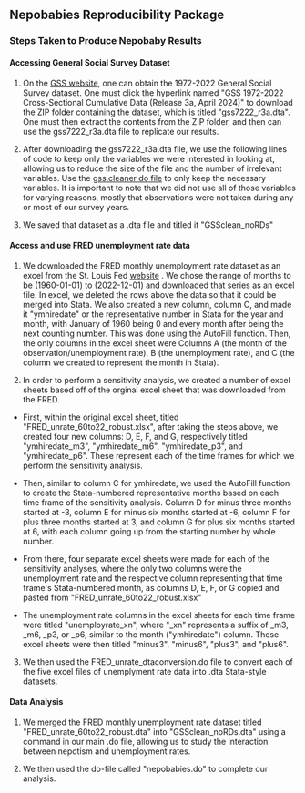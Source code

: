 ## Nepobabies Reproducibility Package
### Steps Taken to Produce Nepobaby Results


#### Accessing General Social Survey Dataset
1. On the [GSS website](https://gss.norc.org/get-the-data/stata), one can obtain the 1972-2022 General Social Survey dataset. One must click the hyperlink named "GSS 1972-2022 Cross-Sectional Cumulative Data (Release 3a, April 2024)" to download the ZIP folder containing the dataset, which is titled "gss7222_r3a.dta". One must then extract the contents from the ZIP folder, and then can use the gss7222_r3a.dta file to replicate our results.

2. After downloading the gss7222_r3a.dta file, we use the following lines of code to keep only the variables we were interested in looking at, allowing us to reduce the size of the file and the number of irrelevant variables. Use the [gss.cleaner do file](https://github.com/ecn310/course-project-nepobabies/blob/09b46a21a084770fb3a5cbc176bfefd2eb4eec00/.github/gss.cleaner) to only keep the necessary variables. It is important to note that we did not use all of those variables for varying reasons, mostly that observations were not taken during any or most of our survey years.

3. We saved that dataset as a .dta file and titled it "GSSclean_noRDs"

#### Access and use FRED unemployment rate data

1. We downloaded the FRED monthly unemployment rate dataset as an excel from the St. Louis Fed [website](https://fred.stlouisfed.org/series/UNRATE) . We chose the range of months to be (1960-01-01) to (2022-12-01) and downloaded that series as an excel file. In excel, we deleted the rows above the data so that it could be merged into Stata. We also created a new column, column C, and made it "ymhiredate" or the representative number in Stata for the year and month, with January of 1960 being 0 and every month after being the next counting number. This was done using the AutoFill function. Then, the only columns in the excel sheet were Columns A (the month of the observation/unemployment rate), B (the unemployment rate), and C (the column we created to represent the month in Stata).

2. In order to perform a sensitivity analysis, we created a number of excel sheets based off of the orginal excel sheet that was downloaded from the FRED.

- First, within the original excel sheet, titled "FRED_unrate_60to22_robust.xlsx", after taking the steps above, we created four new columns: D, E, F, and G, respectively titled "ymhiredate_m3", "ymhiredate_m6",	"ymhiredate_p3", and	"ymhiredate_p6". These represent each of the time frames for which we perform the sensitivity analysis. 

- Then, similar to column C for ymhiredate, we used the AutoFill function to create the Stata-numbered representative months based on each time frame of the sensitivity analysis. Column D for minus three months started at -3, column E for minus six months started at -6, column F for plus three months started at 3, and column G for plus six months started at 6, with each column going up from the starting number by whole number.

- From there, four separate excel sheets were made for each of the sensitivity analyses, where the only two columns were the unemployment rate and the respective column representing that time frame's Stata-numbered month, as columns D, E, F, or G copied and pasted from "FRED_unrate_60to22_robust.xlsx"

- The unemployment rate columns in the excel sheets for each time frame were titled "unemployrate_xn", where "_xn" represents a suffix of _m3, _m6, _p3, or _p6, similar to the month ("ymhiredate") column. These excel sheets were then titled "minus3", "minus6", "plus3", and "plus6".


3. We then used the FRED_unrate_dtaconversion.do file to convert each of the five excel files of unemplyment rate data into .dta Stata-style datasets.

#### Data Analysis

1.  We merged the FRED monthly unemployment rate dataset titled "FRED_unrate_60to22_robust.dta" into "GSSclean_noRDs.dta" using a command in our main .do file, allowing us to study the interaction between nepotism and unemployment rates.

2. We then used the do-file called "nepobabies.do" to complete our analysis. 
